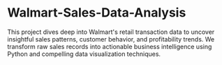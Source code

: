 # Walmart-Sales-Data-Analysis
This project dives deep into Walmart's retail transaction data to uncover insightful sales patterns, customer behavior, and profitability trends. We transform raw sales records into actionable business intelligence using Python and compelling data visualization techniques.
